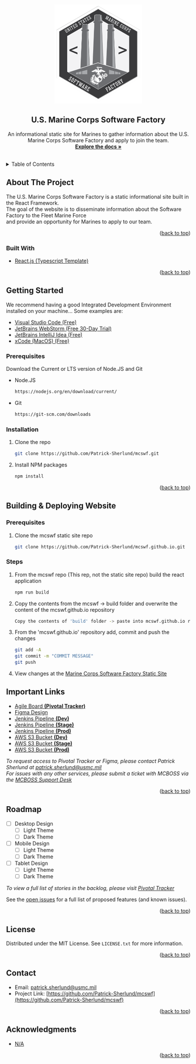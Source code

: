 <div id="top"></div>

<!-- PROJECT LOGO -->
<br />
<div align="center">
  <a href="https://github.com/Patrick-Sherlund/mcswf">
    <img src="src/assets/logo.png" alt="Logo" width="239.4" height="270">
  </a>

<h2 align="center">U.S. Marine Corps Software Factory</h2>

  <p align="center">
    An informational static site for Marines to gather information about the U.S. Marine Corps Software Factory and apply to join the team.
    <br />
    <a href="https://github.com/Patrick-Sherlund/mcswf"><strong>Explore the docs »</strong></a>
    <br />
    <br />
  </p>
</div>

<!-- TABLE OF CONTENTS -->
<details>
  <summary>Table of Contents</summary>
  <ol>
    <li>
      <a href="#about-the-project">About The Project</a>
      <ul>
        <li><a href="#built-with">Built With</a></li>
      </ul>
    </li>
    <li>
      <a href="#getting-started">Getting Started</a>
      <ul>
        <li><a href="#prerequisites">Prerequisites</a></li>
        <li><a href="#installation">Installation</a></li>
      </ul>
    </li>
    <li>
      <a href="#building-&-deploying-website">Building & Deploying Website</a>
      <ul>
        <li><a href="#prerequisites">Prerequisites</a></li>
        <li><a href="#steps">Steps</a></li>
      </ul>
    </li>
    <li><a href="#important-links">Important Links</a></li>
    <li><a href="#roadmap">Roadmap</a></li>
    <li><a href="#license">License</a></li>
    <li><a href="#contact">Contact</a></li>
    <li><a href="#acknowledgments">Acknowledgments</a></li>
  </ol>
</details>



<!-- ABOUT THE PROJECT -->
## About The Project

The U.S. Marine Corps Software Factory is a static informational site built in the React Framework.
<br/>
The goal of the website is to disseminate information about the Software Factory to the Fleet Marine Force
<br>
and provide an opportunity for Marines to apply to our team.

<p align="right">(<a href="#top">back to top</a>)</p>



### Built With

* [React.js (Typescript Template)](https://reactjs.org/)

<p align="right">(<a href="#top">back to top</a>)</p>


<!-- GETTING STARTED -->
## Getting Started

We recommend having a good Integrated Development Environment installed on your machine... Some examples are:
<br/>
* [Visual Studio Code (Free)](https://code.visualstudio.com/)
* [JetBrains WebStorm (Free 30-Day Trial)](https://www.jetbrains.com/webstorm/download/#section=windows)
* [JetBrains IntelliJ Idea (Free)](https://www.jetbrains.com/idea/download/#section=windows)
* [xCode (MacOS) (Free)](https://developer.apple.com/xcode/)

### Prerequisites

Download the Current or LTS version of Node.JS and Git
* Node.JS
  ```sh
  https://nodejs.org/en/download/current/
  ```
* Git
  ```sh
  https://git-scm.com/downloads
  ```

### Installation

1. Clone the repo
   ```sh
   git clone https://github.com/Patrick-Sherlund/mcswf.git
   ```
2. Install NPM packages
   ```sh
   npm install
   ```

<p align="right">(<a href="#top">back to top</a>)</p>

## Building & Deploying Website

### Prerequisites
1. Clone the mcswf static site repo
   ```sh
   git clone https://github.com/Patrick-Sherlund/mcswf.github.io.git
   ```
### Steps
1. From the mcswf repo (This rep, not the static site repo) build the react application
   ```sh
   npm run build
   ```
2. Copy the contents from the mcswf -> build folder and overwrite the content of the mcswf.github.io repository
   ```sh
   Copy the contents of 'build' folder -> paste into mcswf.github.io repository
   ```
3. From the 'mcswf.github.io' repository add, commit and push the changes
   ```sh
   git add -A
   git commit -m "COMMIT MESSAGE"
   git push
   ```
4. View changes at the [Marine Corps Software Factory Static Site](https://patrick-sherlund.github.io/mcswf.github.io/)
## Important Links
* [Agile Board <b>(Pivotal Tracker)</b>](https://www.pivotaltracker.com/n/projects/2575870)
* [Figma Design](https://www.figma.com/file/26FduvNae6jlmGjJie37AL/Marine-Corps-Software-Factory?node-id=0%3A1)
* [Jenkins Pipeline <b>(Dev)</b>](#)
* [Jenkins Pipeline <b>(Stage)</b>](#)
* [Jenkins Pipeline <b>(Prod)</b>](#)
* [AWS S3 Bucket <b>(Dev)</b>](#)
* [AWS S3 Bucket <b>(Stage)</b>](#)
* [AWS S3 Bucket <b>(Prod)</b>](#)
  
_To request access to Pivotal Tracker or Figma, please contact Patrick Sherlund at [patrick.sherlund@usmc.mil](mailto:patrick.sherlund@usmc.mil)_
<br/>
_For issues with any other services, please submit a ticket with MCBOSS via the [MCBOSS Support Desk](https://jira.adts.usmc.mil/servicedesk/customer/user/login?destination=portals)_

<p align="right">(<a href="#top">back to top</a>)</p>



<!-- ROADMAP -->
## Roadmap

- [ ] Desktop Design
    - [ ] Light Theme
    - [ ] Dark Theme
- [ ] Mobile Design
    - [ ] Light Theme
    - [ ] Dark Theme
- [ ] Tablet Design
    - [ ] Light Theme
    - [ ] Dark Theme
      
_To view a full list of stories in the backlog, please visit [Pivotal Tracker](https://www.pivotaltracker.com/n/projects/2575870)_

See the [open issues](https://github.com/Patrick-Sherlund/mcswf/issues) for a full list of proposed features (and known issues).
<p align="right">(<a href="#top">back to top</a>)</p>

<!-- LICENSE -->
## License
Distributed under the MIT License. See `LICENSE.txt` for more information.

<p align="right">(<a href="#top">back to top</a>)</p>



<!-- CONTACT -->
## Contact

* Email: [patrick.sherlund@usmc.mil](mailto:patrick.sherlund@usmc.mil)
* Project Link: [https://github.com/Patrick-Sherlund/mcswf](https://github.com/Patrick-Sherlund/mcswf)

<p align="right">(<a href="#top">back to top</a>)</p>

<!-- ACKNOWLEDGMENTS -->
## Acknowledgments

* [N/A]()

<p align="right">(<a href="#top">back to top</a>)</p>
